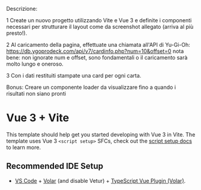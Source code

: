 Descrizione:

1 Create un nuovo progetto utilizzando Vite e Vue 3 e definite i componenti necessari per strutturare il layout come da screenshot 
allegato (arriva al più presto!).

2 Al caricamento della pagina, effettuate una chiamata all'API di Yu-Gi-Oh: https://db.ygoprodeck.com/api/v7/cardinfo.php?num=10&offset=0
nota bene: non ignorate num e offset, sono fondamentali o il caricamento sarà molto lungo e oneroso.

3 Con i dati restituiti stampate una card per ogni carta.


Bonus:
Creare un componente loader da visualizzare fino a quando i risultati non siano pronti





















# Vue 3 + Vite

This template should help get you started developing with Vue 3 in Vite. The template uses Vue 3 `<script setup>` SFCs, check out the [script setup docs](https://v3.vuejs.org/api/sfc-script-setup.html#sfc-script-setup) to learn more.

## Recommended IDE Setup

- [VS Code](https://code.visualstudio.com/) + [Volar](https://marketplace.visualstudio.com/items?itemName=Vue.volar) (and disable Vetur) + [TypeScript Vue Plugin (Volar)](https://marketplace.visualstudio.com/items?itemName=Vue.vscode-typescript-vue-plugin).
